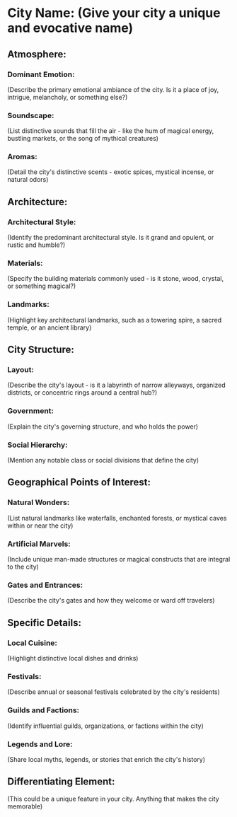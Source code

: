   # City Name: (Give your city a unique and evocative name)
            
## Atmosphere:

### Dominant Emotion: 
(Describe the primary emotional ambiance of the city. Is it a place of joy, intrigue, melancholy, or something else?)
### Soundscape:
(List distinctive sounds that fill the air - like the hum of magical energy, bustling markets, or the song of mythical creatures)
### Aromas: 
(Detail the city's distinctive scents - exotic spices, mystical incense, or natural odors)

## Architecture:

### Architectural Style: 
(Identify the predominant architectural style. Is it grand and opulent, or rustic and humble?)
### Materials: 
(Specify the building materials commonly used - is it stone, wood, crystal, or something magical?)
### Landmarks:
(Highlight key architectural landmarks, such as a towering spire, a sacred temple, or an ancient library)

## City Structure:

### Layout:
(Describe the city's layout - is it a labyrinth of narrow alleyways, organized districts, or concentric rings around a central hub?)
### Government: 
(Explain the city's governing structure, and who holds the power)
### Social Hierarchy:
(Mention any notable class or social divisions that define the city)

## Geographical Points of Interest:

### Natural Wonders: 
(List natural landmarks like waterfalls, enchanted forests, or mystical caves within or near the city)
### Artificial Marvels: 
(Include unique man-made structures or magical constructs that are integral to the city)
### Gates and Entrances:
(Describe the city's gates and how they welcome or ward off travelers)

## Specific Details:

### Local Cuisine: 
(Highlight distinctive local dishes and drinks)
### Festivals:
(Describe annual or seasonal festivals celebrated by the city's residents)
### Guilds and Factions: 
(Identify influential guilds, organizations, or factions within the city)
### Legends and Lore: 
(Share local myths, legends, or stories that enrich the city's history)

## Differentiating Element:

(This could be a unique feature in your city. Anything that makes the city memorable)